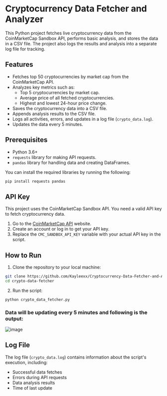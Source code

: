 # Cryptocurrency Data Fetcher and Analyzer

This Python project fetches live cryptocurrency data from the CoinMarketCap Sandbox API, performs basic analysis, and stores the data in a CSV file. The project also logs the results and analysis into a separate log file for tracking.

## Features

- Fetches top 50 cryptocurrencies by market cap from the CoinMarketCap API.
- Analyzes key metrics such as:
  - Top 5 cryptocurrencies by market cap.
  - Average price of all fetched cryptocurrencies.
  - Highest and lowest 24-hour price change.
- Saves the cryptocurrency data into a CSV file.
- Appends analysis results to the CSV file.
- Logs all activities, errors, and updates in a log file (`crypto_data.log`).
- Updates the data every 5 minutes.

## Prerequisites

- Python 3.6+
- `requests` library for making API requests.
- `pandas` library for handling data and creating DataFrames.

You can install the required libraries by running the following:

```bash
pip install requests pandas
```

## API Key

This project uses the CoinMarketCap Sandbox API. You need a valid API key to fetch cryptocurrency data.

1. Go to the [CoinMarketCap API](https://coinmarketcap.com/api/) website.
2. Create an account or log in to get your API key.
3. Replace the `CMC_SANDBOX_API_KEY` variable with your actual API key in the script.

## How to Run

1. Clone the repository to your local machine:

```bash
git clone https://github.com/Kayleexx/Cryptocurrency-Data-Fetcher-and-Analyzer.git
cd crypto-data-fetcher
```


2. Run the script:

```bash
python crypto_data_fetcher.py
```

### Data will be updating every 5 minutes and following is the output:
![image](https://github.com/user-attachments/assets/acc278f8-8c55-4316-a04c-388ceb76966a)



## Log File

The log file (`crypto_data.log`) contains information about the script's execution, including:

- Successful data fetches
- Errors during API requests
- Data analysis results
- Time of last update


